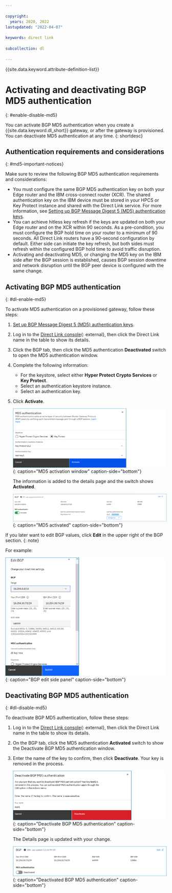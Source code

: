 ```yaml
---

copyright:
  years: 2020, 2022
lastupdated: "2022-04-07"

keywords: direct link

subcollection: dl

---
```


{{site.data.keyword.attribute-definition-list}}

# Activating and deactivating BGP MD5 authentication
{: #enable-disable-md5}

You can activate BGP MD5 authentication when you create a {{site.data.keyword.dl_short}} gateway, or after the gateway is provisioned. You can deactivate MD5 authentication at any time.
{: shortdesc}

## Authentication requirements and considerations
{: #md5-important-notices}

Make sure to review the following BGP MD5 authentication requirements and considerations:

* You must configure the same BGP MD5 authentication key on both your Edge router and the IBM cross-connect router (XCR). The shared authentication key on the IBM device must be stored in your HPCS or Key Protect instance and shared with the Direct Link service. For more information, see [Setting up BGP Message Digest 5 (MD5) authentication keys](/docs/dl?topic=dl-dl-md5).
* You can achieve hitless key refresh if the keys are updated on both your Edge router and on the XCR within 90 seconds. As a pre-condition, you must configure the BGP hold time on your router to a minimum of 90 seconds. All Direct Link routers have a 90-second configuration by default. Either side can initiate the key refresh, but both sides must refresh within the configured BGP hold time to avoid traffic disruption.   
* Activating and deactivating MD5, or changing the MD5 key on the IBM side after the BGP session is established, causes BGP session downtime and network disruption until the BGP peer device is configured with the same change. 

## Activating BGP MD5 authentication
{: #dl-enable-md5}

To activate MD5 authentication on a provisioned gateway, follow these steps:

1. [Set up BGP Message Digest 5 (MD5) authentication keys](/docs/dl?topic=dl-dl-md5).
1. Log in to the [Direct Link console](/interconnectivity/direct-link){: external}, then click the Direct Link name in the table to show its details.
1. Click the BGP tab, then click the MD5 authentication **Deactivated** switch to open the MD5 authentication window.  
1. Complete the following information:
   * For the keystore, select either **Hyper Protect Crypto Services** or **Key Protect**.
   * Select an authentication keystore instance.
   * Select an authentication key.
1. Click **Activate**.

   ![MD5 activation window](/images/md5-side-panel.png){: caption="MD5 activation window" caption-side="bottom"}
  
   The information is added to the details page and the switch shows **Activated**.  

   ![MD5 activated](/images/md5-activated.png){: caption="MD5 activated" caption-side="bottom"}

If you later want to edit BGP values, click **Edit** in the upper right of the BGP section. 
{: note}

For example:

![BGP edit side panel](/images/bgp-edit.png){: caption="BGP edit side panel" caption-side="bottom"}

## Deactivating BGP MD5 authentication
{: #dl-disable-md5}

To deactivate BGP MD5 authentication, follow these steps:

1. Log in to the [Direct Link console](/interconnectivity/direct-link){: external}, then click the Direct Link name in the table to show its details.
1. On the BGP tab, click the MD5 authentication **Activated** switch to show the Deactivate BGP MD5 authentication window. 
1. Enter the name of the key to confirm, then click **Deactivate**. Your key is removed in the process.

   ![Deactivate BGP MD5 authentication](/images/disable-bgp-md5.png){: caption="Deactivate BGP MD5 authentication" caption-side="bottom"}
   
   The Details page is updated with your change.   
   
   ![Deactivated BGP MD5 authentication](/images/md5-deactivate.png){: caption="Deactivated BGP MD5 authentication" caption-side="bottom"}
